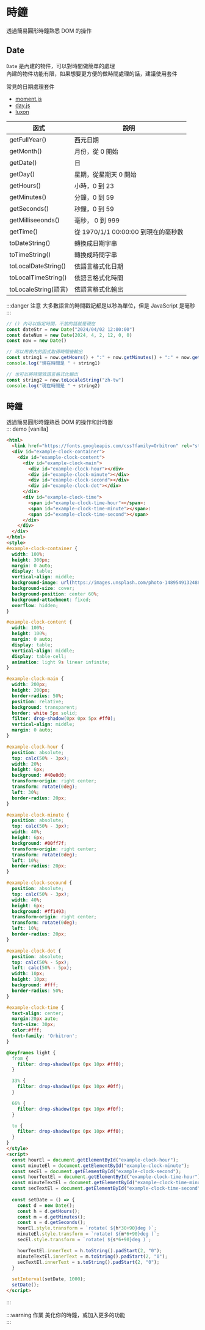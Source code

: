 # 時鐘

透過簡易圓形時鐘熟悉 DOM 的操作

## Date
`Date` 是內建的物件，可以對時間做簡單的處理  
內建的物件功能有限，如果想要更方便的做時間處理的話，建議使用套件  
  
常見的日期處理套件
- [moment.js](https://momentjs.com/)
- [day.js](https://day.js.org/)
- [luxon](https://moment.github.io/luxon/)  

| 函式 | 說明 |
|---|---|
|getFullYear() | 西元日期 |
|getMonth() | 月份，從 0 開始 |
|getDate() | 日 |
|getDay() | 星期，從星期天 0 開始  |
|getHours() | 小時，0 到 23 |
|getMinutes() | 分鐘，0 到 59 |
|getSeconds() | 秒鐘，0 到 59|
|getMilliseeonds() | 毫秒， 0 到 999 |
|getTime() | 從 1970/1/1 00:00:00 到現在的毫秒數 |
|toDateString() | 轉換成日期字串 |
|toTimeString() | 轉換成時間字串 |
|toLocalDateString() | 依語言格式化日期 |
|toLocalTimeString() | 依語言格式化時間 |
|toLocaleString(語言) | 依語言格式化輸出 |

:::danger 注意
大多數語言的時間戳記都是以秒為單位，但是 JavaScript 是毫秒
:::

```js
// () 內可以指定時間，不放的話就是現在
const dateStr = new Date("2024/04/02 12:00:00")
const dateNum = new Date(2024, 4, 2, 12, 0, 0)
const now = new Date()

// 可以用表內的函式取得時間後輸出
const string1 = now.getHours() + ":" + now.getMinutes() + ":" + now.getSeconds()
console.log("現在時間是 " + string1)

// 也可以將時間依語言格式化輸出
const string2 = now.toLocaleString("zh-tw")
console.log("現在時間是 " + string2)
```

## 時鐘
透過簡易圓形時鐘熟悉 DOM 的操作和計時器  
::: demo [vanilla]
```html
<html>
  <link href="https://fonts.googleapis.com/css?family=Orbitron" rel="stylesheet">
  <div id="example-clock-container">
    <div id="example-clock-content">
      <div id="example-clock-main">
        <div id="example-clock-hour"></div>
        <div id="example-clock-minute"></div>
        <div id="example-clock-second"></div>
        <div id="example-clock-dot"></div>
      </div>
      <div id="example-clock-time">
        <span id="example-clock-time-hour"></span>:
        <span id="example-clock-time-minute"></span>:
        <span id="example-clock-time-second"></span>
      </div>
    </div>
  </div>
</html>
<style>
#example-clock-container {
  width: 100%;
  height: 300px;
  margin: 0 auto;
  display: table;
  vertical-align: middle;
  background-image: url(https://images.unsplash.com/photo-1489549132488-d00b7eee80f1?ixlib=rb-1.2.1&q=85&fm=jpg&crop=entropy&cs=srgb&dl=diego-ph-222506-unsplash.jpg);
  background-size: cover;
  background-position: center 60%;
  background-attachment: fixed;
  overflow: hidden;
}

#example-clock-content {
  width: 100%;
  height: 100%;
  margin: 0 auto;
  display: table;
  vertical-align: middle;
  display: table-cell;
  animation: light 9s linear infinite;
}

#example-clock-main {
  width: 200px;
  height: 200px;
  border-radius: 50%;
  position: relative;
  background: transparent;
  border: white 5px solid;
  filter: drop-shadow(0px 0px 5px #ff0);
  vertical-align: middle;
  margin: 0 auto;
}

#example-clock-hour {
  position: absolute;
  top: calc(50% - 3px);
  width: 20%;
  height: 6px;
  background: #40e0d0;
  transform-origin: right center;
  transform: rotate(0deg);
  left: 30%;
  border-radius: 20px;
}

#example-clock-minute {
  position: absolute;
  top: calc(50% - 3px);
  width: 40%;
  height: 6px;
  background: #00ff7f;
  transform-origin: right center;
  transform: rotate(0deg);
  left: 10%;
  border-radius: 20px;
}

#example-clock-secound {
  position: absolute;
  top: calc(50% - 3px);
  width: 40%;
  height: 6px;
  background: #ff1493;
  transform-origin: right center;
  transform: rotate(0deg);
  left: 10%;
  border-radius: 20px;
}

#example-clock-dot {
  position: absolute;
  top: calc(50% - 5px);
  left: calc(50% - 5px);
  width: 10px;
  height: 10px;
  background: #fff;
  border-radius: 50%;
}

#example-clock-time {
  text-align: center;
  margin:20px auto;
  font-size: 30px;
  color:#fff;
  font-family: 'Orbitron';
}

@keyframes light {
  from {
    filter: drop-shadow(0px 0px 10px #ff0);
  }

  33% {
    filter: drop-shadow(0px 0px 10px #0ff);
  }

  66% {
    filter: drop-shadow(0px 0px 10px #f0f);
  }

  to {
    filter: drop-shadow(0px 0px 10px #ff0);
  }
}
</style>
<script>
  const hourEl = document.getElementById("example-clock-hour");
  const minuteEl = document.getElementById("example-clock-minute");
  const secEl = document.getElementById("example-clock-second");
  const hourTextEl = document.getElementById("example-clock-time-hour");
  const minuteTextEl = document.getElementById("example-clock-time-minute");
  const secTextEl = document.getElementById("example-clock-time-second");
  
  const setDate = () => {
    const d = new Date();
    const h = d.getHours();
    const m = d.getMinutes();
    const s = d.getSeconds();
    hourEl.style.transform = `rotate( ${h*30+90}deg )`;
    minuteEl.style.transform = `rotate( ${m*6+90}deg )`;
    secEl.style.transform = `rotate( ${s*6+90}deg )`;

    hourTextEl.innerText = h.toString().padStart(2, "0");
    minuteTextEl.innerText = m.toString().padStart(2, "0");
    secTextEl.innerText = s.toString().padStart(2, "0");
  }
  
  setInterval(setDate, 1000);
  setDate();
</script>
```
:::

:::warning 作業
美化你的時鐘，或加入更多的功能  
:::